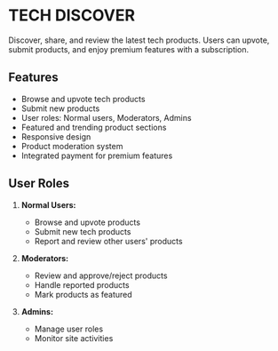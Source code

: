 # TECH DISCOVER

Discover, share, and review the latest tech products. Users can upvote, submit products, and enjoy premium features with a subscription.

## Features

- Browse and upvote tech products
- Submit new products
- User roles: Normal users, Moderators, Admins
- Featured and trending product sections
- Responsive design
- Product moderation system
- Integrated payment for premium features

## User Roles

1. **Normal Users:**
   - Browse and upvote products
   - Submit new tech products
   - Report and review other users' products

2. **Moderators:**
   - Review and approve/reject products
   - Handle reported products
   - Mark products as featured

3. **Admins:**
   - Manage user roles
   - Monitor site activities

